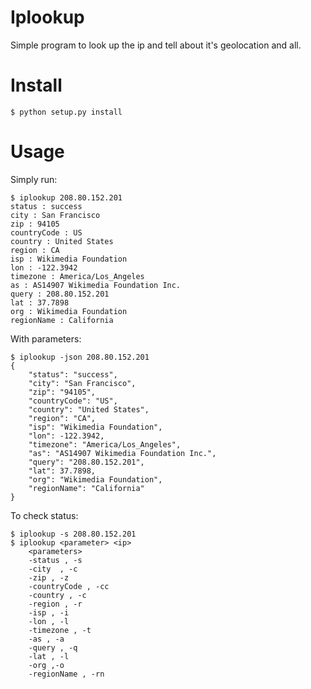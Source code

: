 Iplookup
=============

Simple program to  look up the ip and tell about it's geolocation and all.

Install
=======

	$ python setup.py install

Usage
=====
Simply run:

	$ iplookup 208.80.152.201
	status : success
	city : San Francisco
	zip : 94105
	countryCode : US
	country : United States
	region : CA
	isp : Wikimedia Foundation
	lon : -122.3942
	timezone : America/Los_Angeles
	as : AS14907 Wikimedia Foundation Inc.
	query : 208.80.152.201
	lat : 37.7898
	org : Wikimedia Foundation
	regionName : California
	

With parameters:

	$ iplookup -json 208.80.152.201
	{
	    "status": "success", 
	    "city": "San Francisco", 
	    "zip": "94105", 
	    "countryCode": "US", 
	    "country": "United States", 
	    "region": "CA", 
	    "isp": "Wikimedia Foundation", 
	    "lon": -122.3942, 
	    "timezone": "America/Los_Angeles", 
	    "as": "AS14907 Wikimedia Foundation Inc.", 
	    "query": "208.80.152.201", 
	    "lat": 37.7898, 
	    "org": "Wikimedia Foundation", 
	    "regionName": "California"
	}

To check status:

	$ iplookup -s 208.80.152.201
	$ iplookup <parameter> <ip>
	    <parameters>
	    -status , -s
	    -city  , -c
	    -zip , -z
	    -countryCode , -cc
	    -country , -c
	    -region , -r
	    -isp , -i
	    -lon , -l
	    -timezone , -t
	    -as , -a
	    -query , -q
	    -lat , -l
	    -org ,-o
	    -regionName , -rn

